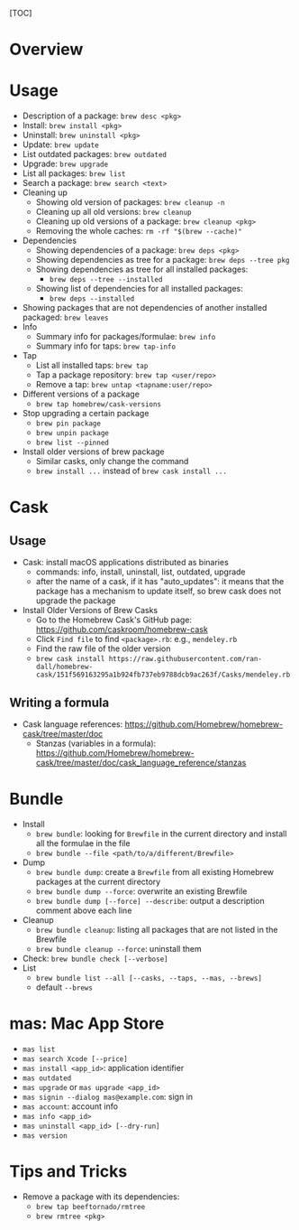 [TOC]

# Overview

# Usage

- Description of a package: `brew desc <pkg>`
- Install: `brew install <pkg>`
- Uninstall: `brew uninstall <pkg>`
- Update: `brew update`
- List outdated packages: `brew outdated`
- Upgrade: `brew upgrade`
- List all packages: `brew list`
- Search a package: `brew search <text>`
- Cleaning up
    + Showing old version of packages: `brew cleanup -n`
    + Cleaning up all old versions: `brew cleanup`
    + Cleaning up old versions of a package: `brew cleanup <pkg>`
    + Removing the whole caches: `rm -rf "$(brew --cache)"`
- Dependencies
    + Showing dependencies of a package: `brew deps <pkg>`
    + Showing dependencies as tree for a package: `brew deps --tree pkg`
    + Showing dependencies as tree for all installed packages:
        * `brew deps --tree --installed`
    + Showing list of dependencies for all installed packages:
        * `brew deps --installed`
- Showing packages that are not dependencies of another installed
  packaged: `brew leaves`
- Info
    + Summary info for packages/formulae: `brew info`
    + Summary info for taps: `brew tap-info`
- Tap
    + List all installed taps: `brew tap`
    + Tap a package repository: `brew tap <user/repo>`
    + Remove a tap: `brew untap <tapname:user/repo>`
- Different versions of a package
    + `brew tap homebrew/cask-versions`
- Stop upgrading a certain package
    + `brew pin package`
    + `brew unpin package`
    + `brew list --pinned`
- Install older versions of brew package
    + Similar casks, only change the command
    + `brew install ...` instead of `brew cask install ...`

# Cask

## Usage ##

- Cask: install macOS applications distributed as binaries
    + commands: info, install, uninstall, list, outdated, upgrade
    + after the name of a cask, if it has "auto_updates": it means that
      the package has a mechanism to update itself, so brew cask does
      not upgrade the package
- Install Older Versions of Brew Casks
    + Go to the Homebrew Cask's GitHub page: https://github.com/caskroom/homebrew-cask
    + Click `Find file` to find `<package>.rb`: e.g., `mendeley.rb`
    + Find the raw file of the older version
    + `brew cask install https://raw.githubusercontent.com/ran-dall/homebrew-cask/151f569163295a1b924fb737eb9788dcb9ac263f/Casks/mendeley.rb`

## Writing a formula ##

- Cask language references: https://github.com/Homebrew/homebrew-cask/tree/master/doc
    + Stanzas (variables in a formula): https://github.com/Homebrew/homebrew-cask/tree/master/doc/cask_language_reference/stanzas

# Bundle

+ Install
    * `brew bundle`: looking for `Brewfile` in the current directory
      and install all the formulae in the file
    * `brew bundle --file <path/to/a/different/Brewfile>`
+ Dump
    * `brew bundle dump`: create a `Brewfile` from all existing
      Homebrew packages at the current directory
    * `brew bundle dump --force`: overwrite an existing Brewfile
    * `brew bundle dump [--force] --describe`: output a description
      comment above each line
+ Cleanup
    * `brew bundle cleanup`: listing all packages that are not
      listed in the Brewfile
    * `brew bundle cleanup --force`: uninstall them
+ Check: `brew bundle check [--verbose]`
+ List
    * `brew bundle list --all [--casks, --taps, --mas, --brews]`
    * default `--brews`


# mas: Mac App Store

- `mas list`
- `mas search Xcode [--price]`
- `mas install <app_id>`: application identifier
- `mas outdated`
- `mas upgrade` or `mas upgrade <app_id>`
- `mas signin --dialog mas@example.com`: sign in
- `mas account`: account info
- `mas info <app_id>`
- `mas uninstall <app_id> [--dry-run]`
- `mas version`


# Tips and Tricks #

- Remove a package with its dependencies:
    + `brew tap beeftornado/rmtree`
    + `brew rmtree <pkg>`
